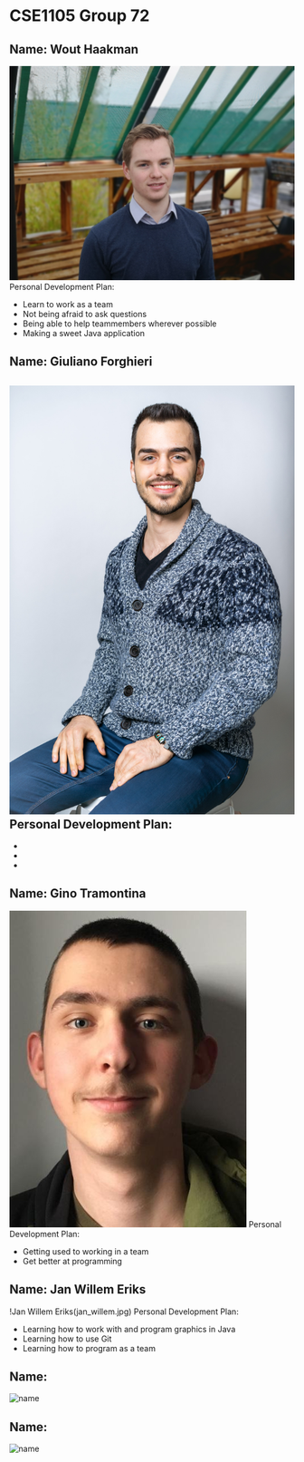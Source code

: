 # CSE1105 Group 72

## Name: Wout Haakman
![Wout Haakman](WoutHaakman.jpg)
Personal Development Plan:
- Learn to work as a team
- Not being afraid to ask questions
- Being able to help teammembers wherever possible
- Making a sweet Java application

## Name: Giuliano Forghieri
![Giuliano Forghieri](gforghieri.jpg)
Personal Development Plan:
-
-
-
-

## Name: Gino Tramontina
![Gino Tramontina](GinoTramontina.jpg)
Personal Development Plan:
- Getting used to working in a team
- Get better at programming

## Name: Jan Willem Eriks
!Jan Willem Eriks(jan_willem.jpg)
Personal Development Plan:
- Learning how to work with and program graphics in Java
- Learning how to use Git
- Learning how to program as a team

## Name:
![name]()

## Name:
![name]()
